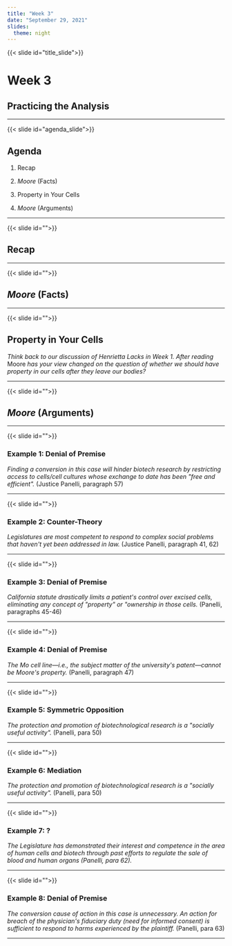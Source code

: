 ```yaml
---
title: "Week 3"
date: "September 29, 2021"
slides:
  theme: night
---
```




{{< slide id="title_slide">}}

# Week 3

## Practicing the Analysis


---





{{< slide id="agenda_slide">}}

## Agenda

1. Recap

2. *Moore* (Facts)

3. Property in Your Cells

4. *Moore* (Arguments)



---





{{< slide id="">}}

## Recap



---





{{< slide id="">}}

## *Moore* (Facts)





---





{{< slide id="">}}

## Property in Your Cells

*Think back to our discussion of Henrietta Lacks in Week 1. After reading* Moore *has your view changed on the question of whether we should have property in our cells after they leave our bodies?*





---





{{< slide id="">}}

## *Moore* (Arguments)


---





{{< slide id="">}}

### Example 1: Denial of Premise

*Finding a conversion in this case will hinder biotech research by restricting access to cells/cell cultures whose exchange to date has been "free and efficient".* (Justice Panelli, paragraph 57) 





---





{{< slide id="">}}

### Example 2: Counter-Theory

*Legislatures are most competent to respond to complex social problems that haven't yet been addressed in law.* (Justice Panelli, paragraph 41, 62) 





---





{{< slide id="">}}

### Example 3: Denial of Premise

*California statute drastically limits a patient's control over excised cells, eliminating any concept of "property" or "ownership in those cells.* (Panelli, paragraphs 45-46)




---





{{< slide id="">}}

### Example 4: Denial of Premise

*The Mo cell line—i.e., the subject matter of the university's patent—cannot be Moore's property.* (Panelli, paragraph 47)





---





{{< slide id="">}}

### Example 5: Symmetric Opposition

*The protection and promotion of biotechnological research is a "socially useful activity".* (Panelli, para 50)




---





{{< slide id="">}}

### Example 6: Mediation

*The protection and promotion of biotechnological research is a "socially useful activity".* (Panelli, para 50)


---





{{< slide id="">}}

### Example 7: ?

*The Legislature has demonstrated their interest and competence in the area of human cells and biotech through past efforts to regulate the sale of blood and human organs (Panelli, para 62).*



---





{{< slide id="">}}

### Example 8: Denial of Premise

*The conversion cause of action in this case is unnecessary. An action for breach of the physician's fiduciary duty (need for informed consent) is sufficient to respond to harms experienced by the plaintiff.* (Panelli, para 63)




---

